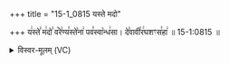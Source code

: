 +++
title = "15-1_0815 यस्ते मदो"

+++
य꣢स्ते꣣ म꣢दो꣣ व꣡रे꣢ण्य꣣स्ते꣡ना꣢ पव꣣स्वा꣡न्ध꣢सा। दे꣣वावी꣡र꣢घशꣳस꣣हा꣢ ॥ 15-1:0815 ॥

<details><summary>विस्वर-मूलम् (VC)</summary>

यस्ते मदो वरेण्यस्तेना पवस्वान्धसा । देवावीरघशꣳसहा ॥८१५॥
</details>